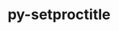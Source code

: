 ---
title: "py-setproctitle"
layout: cache
categories: [package, develop]
meta: {"versions": ["1.1.10"], "compilers": ["gcc@=11.1.0", "oneapi@=2023.1.0"], "oss": ["ubuntu20.04"], "platforms": ["linux"], "targets": ["ppc64le", "x86_64", "x86_64_v3"], "stacks": ["e4s", "e4s-oneapi", "e4s-power", "root"], "num_specs": 7, "num_specs_by_stack": {"root": 7, "e4s-power": 3, "e4s-oneapi": 2, "e4s": 2}}
spec_details: [{"hash": "sbm2vfvvl22giencsnskguosux5kum5h", "compiler": "gcc@=11.1.0", "versions": ["1.1.10"], "os": "ubuntu20.04", "platform": "linux", "target": "ppc64le", "variants": ["build_system=python_pip"], "stacks": ["root", "e4s-power"], "size": "-", "tarball": "https://binaries.spack.io/develop/build_cache/linux-ubuntu20.04-ppc64le/gcc-11.1.0/py-setproctitle-1.1.10/linux-ubuntu20.04-ppc64le-gcc-11.1.0-py-setproctitle-1.1.10-sbm2vfvvl22giencsnskguosux5kum5h.spack"}, {"hash": "s3rhhw75hcbhozxsv6rv5typ4ks6vehi", "compiler": "gcc@=11.1.0", "versions": ["1.1.10"], "os": "ubuntu20.04", "platform": "linux", "target": "ppc64le", "variants": ["build_system=python_pip"], "stacks": ["root", "e4s-power"], "size": "-", "tarball": "https://binaries.spack.io/develop/build_cache/linux-ubuntu20.04-ppc64le/gcc-11.1.0/py-setproctitle-1.1.10/linux-ubuntu20.04-ppc64le-gcc-11.1.0-py-setproctitle-1.1.10-s3rhhw75hcbhozxsv6rv5typ4ks6vehi.spack"}, {"hash": "vi4wxkoa223sfo7w4egxe554oz53n5qr", "compiler": "gcc@=11.1.0", "versions": ["1.1.10"], "os": "ubuntu20.04", "platform": "linux", "target": "ppc64le", "variants": ["build_system=python_pip"], "stacks": ["root", "e4s-power"], "size": "-", "tarball": "https://binaries.spack.io/develop/build_cache/linux-ubuntu20.04-ppc64le/gcc-11.1.0/py-setproctitle-1.1.10/linux-ubuntu20.04-ppc64le-gcc-11.1.0-py-setproctitle-1.1.10-vi4wxkoa223sfo7w4egxe554oz53n5qr.spack"}, {"hash": "475bfcyf3y6mqvwh7v7rhq46vw7gx3bf", "compiler": "oneapi@=2023.1.0", "versions": ["1.1.10"], "os": "ubuntu20.04", "platform": "linux", "target": "x86_64", "variants": ["build_system=python_pip"], "stacks": ["e4s-oneapi", "root"], "size": "-", "tarball": "https://binaries.spack.io/develop/build_cache/linux-ubuntu20.04-x86_64/oneapi-2023.1.0/py-setproctitle-1.1.10/linux-ubuntu20.04-x86_64-oneapi-2023.1.0-py-setproctitle-1.1.10-475bfcyf3y6mqvwh7v7rhq46vw7gx3bf.spack"}, {"hash": "exrzlrvttrnbnzvxwztrxl5a42patzq4", "compiler": "oneapi@=2023.1.0", "versions": ["1.1.10"], "os": "ubuntu20.04", "platform": "linux", "target": "x86_64", "variants": ["build_system=python_pip"], "stacks": ["e4s-oneapi", "root"], "size": "-", "tarball": "https://binaries.spack.io/develop/build_cache/linux-ubuntu20.04-x86_64/oneapi-2023.1.0/py-setproctitle-1.1.10/linux-ubuntu20.04-x86_64-oneapi-2023.1.0-py-setproctitle-1.1.10-exrzlrvttrnbnzvxwztrxl5a42patzq4.spack"}, {"hash": "isyiczrgnmnz3fn6ctq4cbw6677gojt2", "compiler": "gcc@=11.1.0", "versions": ["1.1.10"], "os": "ubuntu20.04", "platform": "linux", "target": "x86_64_v3", "variants": ["build_system=python_pip"], "stacks": ["root", "e4s"], "size": "-", "tarball": "https://binaries.spack.io/develop/build_cache/linux-ubuntu20.04-x86_64_v3/gcc-11.1.0/py-setproctitle-1.1.10/linux-ubuntu20.04-x86_64_v3-gcc-11.1.0-py-setproctitle-1.1.10-isyiczrgnmnz3fn6ctq4cbw6677gojt2.spack"}, {"hash": "qltfzbqxmggnl3pcsmtc6vdpale5u3qq", "compiler": "gcc@=11.1.0", "versions": ["1.1.10"], "os": "ubuntu20.04", "platform": "linux", "target": "x86_64_v3", "variants": ["build_system=python_pip"], "stacks": ["root", "e4s"], "size": "-", "tarball": "https://binaries.spack.io/develop/build_cache/linux-ubuntu20.04-x86_64_v3/gcc-11.1.0/py-setproctitle-1.1.10/linux-ubuntu20.04-x86_64_v3-gcc-11.1.0-py-setproctitle-1.1.10-qltfzbqxmggnl3pcsmtc6vdpale5u3qq.spack"}]
---